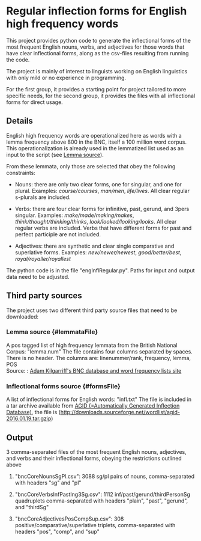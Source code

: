 # Regular inflection forms for English high frequency words

This project provides python code to generate the inflectional forms of the most frequent English nouns, verbs, and adjectives for those words that have clear inflectional forms, along as the csv-files resulting from running the code.

The project is mainly of interest to linguists working on English linguistics with only mild or no experience in programming. 

For the first group, it provides a starting point for project tailored to more specific needs, for the second group, it provides the files with all inflectional forms for direct usage.

## Details 

English high frequency words are operationalized here as words with a lemma frequency above 800 in the BNC, itself a 100 million word corpus. This operationalization is already used in the lemmatized list used as an input to the script (see [Lemma source](#lemmataFile)). 

From these lemmata, only those are selected that obey the following constraints:

- Nouns: there are only two clear forms, one for singular, and one for plural. Examples: *course/courses*, *man/men*, *life/lives*. All clear regular s-plurals are included.

- Verbs: there are four clear forms for infinitive, past, gerund, and 3pers singular. Examples: *make/made/making/makes*, *think/thought/thinking/thinks*, *look/looked/looking/looks*. All clear regular verbs are included. Verbs that have different forms for past and perfect participle are not included.

- Adjectives: there are synthetic and clear single comparative and superlative forms. Examples: *new/newer/newest*, *good/better/best*, *royal/royaller/royallest*

The python code is in the file "engInflRegular.py". Paths for input and output data need to be adjusted.

## Third party sources

The project uses two different third party source files that need to be downloaded:

### Lemma source {#lemmataFile}

A pos tagged list of high frequency lemmata from the British National Corpus: "lemma.num" 
The file contains four columns separated by spaces. There is no header.
The columns are: linenummer/rank, frequency, lemma, POS<BR>
Source: :
[Adam Kilgarriff's BNC database and word frequency lists site](https://kilgarriff.co.uk/bnc-readme.html)

### Inflectional forms source {#formsFile}

A list of inflectional forms for English words: "infl.txt"
The file is included in a tar archive available from [AGID (=Automatically Generated Inflection Database)](http://wordlist.aspell.net/other/), the file is (http://downloads.sourceforge.net/wordlist/agid-2016.01.19.tar.gzip)

## Output 

3 comma-separated files of the most frequent English nouns, adjectives, and verbs and their inflectional forms, obeying the restrictions outlined above

1. "bncCoreNounsSgPl.csv": 3088 sg/pl pairs of nouns, comma-separated with headers "sg" and "pl" 

2. "bncCoreVerbsInfPastIng3Sg.csv": 1112 inf/past/gerund/thirdPersonSg quadruplets comma-separated with headers "plain", "past", "gerund", and "thirdSg"


3. "bncCoreAdjectivesPosCompSup.csv": 308 positive/comparative/superlative triplets, comma-separated with headers "pos", "comp", and "sup"


